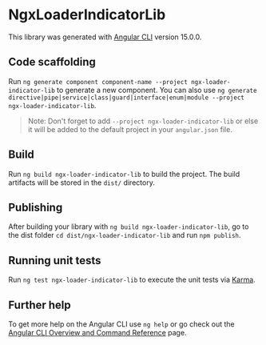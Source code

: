 # NgxLoaderIndicatorLib

This library was generated with [Angular CLI](https://github.com/angular/angular-cli) version 15.0.0.

## Code scaffolding

Run `ng generate component component-name --project ngx-loader-indicator-lib` to generate a new component. You can also use `ng generate directive|pipe|service|class|guard|interface|enum|module --project ngx-loader-indicator-lib`.
> Note: Don't forget to add `--project ngx-loader-indicator-lib` or else it will be added to the default project in your `angular.json` file. 

## Build

Run `ng build ngx-loader-indicator-lib` to build the project. The build artifacts will be stored in the `dist/` directory.

## Publishing

After building your library with `ng build ngx-loader-indicator-lib`, go to the dist folder `cd dist/ngx-loader-indicator-lib` and run `npm publish`.

## Running unit tests

Run `ng test ngx-loader-indicator-lib` to execute the unit tests via [Karma](https://karma-runner.github.io).

## Further help

To get more help on the Angular CLI use `ng help` or go check out the [Angular CLI Overview and Command Reference](https://angular.io/cli) page.
